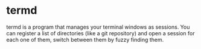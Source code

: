 # termd
termd is a program that manages your terminal windows as sessions. You can register a list of directories (like a git repository) and open a session for each one of them, switch between them by fuzzy finding them.
